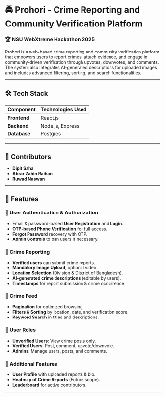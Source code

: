 # 🚔 Prohori - Crime Reporting and Community Verification Platform

### 🏆 NSU WebXtreme Hackathon 2025

Prohori is a web-based crime reporting and community verification platform that empowers users to report crimes, attach evidence, and engage in community-driven verification through upvotes, downvotes, and comments. The system also integrates AI-generated descriptions for uploaded images and includes advanced filtering, sorting, and search functionalities.

---


## 🛠️ Tech Stack

| Component     | Technologies Used |
|--------------|-----------------|
| **Frontend** | React.js |
| **Backend**  | Node.js, Express |
| **Database** | Postgres |

---

## 👥 Contributors

- **Dipit Saha**
- **Abrar Zahin Raihan**
- **Ruwad Naswan**

---

## 🌟 Features

### 🔐 User Authentication & Authorization
- Email & password-based **User Registration** and **Login**.
- **OTP-based Phone Verification** for full access.
- **Forgot Password** recovery with OTP.
- **Admin Controls** to ban users if necessary.

### 🚨 Crime Reporting
- **Verified users** can submit crime reports.
- **Mandatory Image Upload**, optional video.
- **Location Selection** (Division & District of Bangladesh).
- **AI-generated crime descriptions** (editable by users).
- **Timestamps** for report submission & crime occurrence.

### 📰 Crime Feed
- **Pagination** for optimized browsing.
- **Filters & Sorting** by location, date, and verification score.
- **Keyword Search** in titles and descriptions.

### 👤 User Roles
- **Unverified Users**: View crime posts only.
- **Verified Users**: Post, comment, upvote/downvote.
- **Admins**: Manage users, posts, and comments.

### 🏅 Additional Features
- **User Profile** with uploaded reports & bio.
- **Heatmap of Crime Reports** (Future scope).
- **Leaderboard** for active contributors.

---

